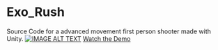 # Exo_Rush
Source Code for a advanced movement first person shooter made with Unity.
[![IMAGE ALT TEXT](http://img.youtube.com/vi/r0ZXs_icT1Q/0.jpg)](https://youtu.be/r0ZXs_icT1Q "Exo Rush")
[Watch the Demo](https://youtu.be/r0ZXs_icT1Q)
